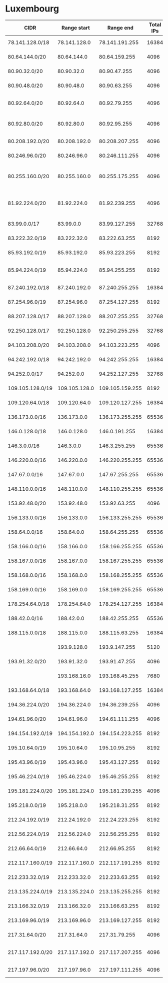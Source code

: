 # Luxembourg

CIDR               | Range start     | Range end       | Total IPs  | Assign date | Owner
------------------ | --------------- | --------------- | ---------- | ----------- | -----
78.141.128.0/18    | 78.141.128.0    | 78.141.191.255  | 16384      | 2007-07-19  | POST Luxembourg
80.64.144.0/20     | 80.64.144.0     | 80.64.159.255   | 4096       | 2004-02-20  | CEGECOM S.A.
80.90.32.0/20      | 80.90.32.0      | 80.90.47.255    | 4096       | 2001-09-06  | Visual Online S.A.
80.90.48.0/20      | 80.90.48.0      | 80.90.63.255    | 4096       | 2004-03-29  | Visual Online S.A.
80.92.64.0/20      | 80.92.64.0      | 80.92.79.255    | 4096       | 2001-09-19  | Datacenter Luxembourg S.A.
80.92.80.0/20      | 80.92.80.0      | 80.92.95.255    | 4096       | 2004-09-22  | Datacenter Luxembourg S.A.
80.208.192.0/20    | 80.208.192.0    | 80.208.207.255  | 4096       | 2001-12-12  | Zexis S.ar.l
80.246.96.0/20     | 80.246.96.0     | 80.246.111.255  | 4096       | 2001-11-08  | European Court of Justice
80.255.160.0/20    | 80.255.160.0    | 80.255.175.255  | 4096       | 2001-12-28  | BT Global Services Luxembourg S.a.r.l
81.92.224.0/20     | 81.92.224.0     | 81.92.239.255   | 4096       | 2002-08-02  | Broadcasting Center Europe (an RTL Group Company)
83.99.0.0/17       | 83.99.0.0       | 83.99.127.255   | 32768      | 2004-01-20  | POST Luxembourg
83.222.32.0/19     | 83.222.32.0     | 83.222.63.255   | 8192       | 2004-04-22  | Luxembourg Online S.A.
85.93.192.0/19     | 85.93.192.0     | 85.93.223.255   | 8192       | 2004-12-14  | Visual Online S.A.
85.94.224.0/19     | 85.94.224.0     | 85.94.255.255   | 8192       | 2005-01-05  | Orange Communications Luxembourg S.A
87.240.192.0/18    | 87.240.192.0    | 87.240.255.255  | 16384      | 2008-04-07  | POST Luxembourg
87.254.96.0/19     | 87.254.96.0     | 87.254.127.255  | 8192       | 2005-10-18  | TELKEA TELECOM SA
88.207.128.0/17    | 88.207.128.0    | 88.207.255.255  | 32768      | 2005-12-15  | POST Luxembourg
92.250.128.0/17    | 92.250.128.0    | 92.250.255.255  | 32768      | 2007-11-21  | SES ASTRA S.A.
94.103.208.0/20    | 94.103.208.0    | 94.103.223.255  | 4096       | 2008-09-17  | Luxembourg Online S.A.
94.242.192.0/18    | 94.242.192.0    | 94.242.255.255  | 16384      | 2008-10-21  | root SA
94.252.0.0/17      | 94.252.0.0      | 94.252.127.255  | 32768      | 2008-09-30  | Tango S.A.
109.105.128.0/19   | 109.105.128.0   | 109.105.159.255 | 8192       | 2009-09-16  | Innova Co S.A.R.L.
109.120.64.0/18    | 109.120.64.0    | 109.120.127.255 | 16384      | 2009-08-27  | SES ASTRA S.A.
136.173.0.0/16     | 136.173.0.0     | 136.173.255.255 | 65536      | 2004-04-14  | 
146.0.128.0/18     | 146.0.128.0     | 146.0.191.255   | 16384      | 2011-07-07  | POST Luxembourg
146.3.0.0/16       | 146.3.0.0       | 146.3.255.255   | 65536      | 1991-01-15  | 
146.220.0.0/16     | 146.220.0.0     | 146.220.255.255 | 65536      | 1996-12-06  | 
147.67.0.0/16      | 147.67.0.0      | 147.67.255.255  | 65536      | 1991-07-05  | 
148.110.0.0/16     | 148.110.0.0     | 148.110.255.255 | 65536      | 1991-03-28  | 
153.92.48.0/20     | 153.92.48.0     | 153.92.63.255   | 4096       | 1991-09-23  | 
156.133.0.0/16     | 156.133.0.0     | 156.133.255.255 | 65536      | 1992-01-09  | 
158.64.0.0/16      | 158.64.0.0      | 158.64.255.255  | 65536      | 1992-02-14  | 
158.166.0.0/16     | 158.166.0.0     | 158.166.255.255 | 65536      | 1992-03-19  | 
158.167.0.0/16     | 158.167.0.0     | 158.167.255.255 | 65536      | 1992-03-19  | 
158.168.0.0/16     | 158.168.0.0     | 158.168.255.255 | 65536      | 1992-03-19  | 
158.169.0.0/16     | 158.169.0.0     | 158.169.255.255 | 65536      | 1992-03-19  | 
178.254.64.0/18    | 178.254.64.0    | 178.254.127.255 | 16384      | 2010-06-18  | POST Luxembourg
188.42.0.0/16      | 188.42.0.0      | 188.42.255.255  | 65536      | 2009-04-27  | root SA
188.115.0.0/18     | 188.115.0.0     | 188.115.63.255  | 16384      | 2009-05-19  | POST Luxembourg
                   | 193.9.128.0     | 193.9.147.255   | 5120       | 1992-11-04  | 
193.91.32.0/20     | 193.91.32.0     | 193.91.47.255   | 4096       | 1995-10-24  | CEGECOM S.A.
                   | 193.168.16.0    | 193.168.45.255  | 7680       | 1992-11-26  | 
193.168.64.0/18    | 193.168.64.0    | 193.168.127.255 | 16384      | 1995-04-12  | Fondation RESTENA
194.36.224.0/20    | 194.36.224.0    | 194.36.239.255  | 4096       | 1995-03-17  | 
194.61.96.0/20     | 194.61.96.0     | 194.61.111.255  | 4096       | 1994-07-27  | 
194.154.192.0/19   | 194.154.192.0   | 194.154.223.255 | 8192       | 1996-01-03  | POST Luxembourg
195.10.64.0/19     | 195.10.64.0     | 195.10.95.255   | 8192       | 1997-02-03  | Infeurope S.A.
195.43.96.0/19     | 195.43.96.0     | 195.43.127.255  | 8192       | 1997-02-04  | CEGECOM S.A.
195.46.224.0/19    | 195.46.224.0    | 195.46.255.255  | 8192       | 1997-11-25  | POST Luxembourg
195.181.224.0/20   | 195.181.224.0   | 195.181.239.255 | 4096       | 1997-03-20  | Zexis S.ar.l
195.218.0.0/19     | 195.218.0.0     | 195.218.31.255  | 8192       | 1996-09-13  | Luxembourg Online S.A.
212.24.192.0/19    | 212.24.192.0    | 212.24.223.255  | 8192       | 1998-08-07  | TELKEA TELECOM SA
212.56.224.0/19    | 212.56.224.0    | 212.56.255.255  | 8192       | 1999-09-23  | SES ASTRA S.A.
212.66.64.0/19     | 212.66.64.0     | 212.66.95.255   | 8192       | 1999-01-18  | Tango S.A.
212.117.160.0/19   | 212.117.160.0   | 212.117.191.255 | 8192       | 2007-11-08  | root SA
212.233.32.0/19    | 212.233.32.0    | 212.233.63.255  | 8192       | 2005-03-03  | 
213.135.224.0/19   | 213.135.224.0   | 213.135.255.255 | 8192       | 2002-09-30  | POST Luxembourg
213.166.32.0/19    | 213.166.32.0    | 213.166.63.255  | 8192       | 2000-12-14  | POST Luxembourg
213.169.96.0/19    | 213.169.96.0    | 213.169.127.255 | 8192       | 2002-11-04  | SES ASTRA S.A.
217.31.64.0/20     | 217.31.64.0     | 217.31.79.255   | 4096       | 2000-10-27  | CEGECOM S.A.
217.117.192.0/20   | 217.117.192.0   | 217.117.207.255 | 4096       | 2001-02-08  | SIX Payment Services (Europe) S.A.
217.197.96.0/20    | 217.197.96.0    | 217.197.111.255 | 4096       | 2001-05-02  | Nordea Bank Luxembourg
